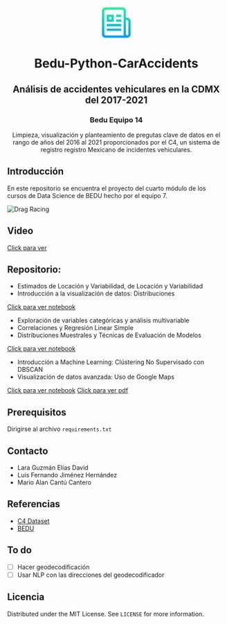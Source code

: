 <!-- PROJECT LOGO -->
<br />
<p align="center">
  <a href="https://github.com/Mario-16180/BEDU-M4-DataAnalysisProject-CarAccidents">
    <img src="img/logo.png" alt="Logo" width="70" height="70">
  </a>

  <h1 align=center>Bedu-Python-CarAccidents</h1>
  <h2 align=center>Análisis de accidentes vehiculares en la CDMX del 2017-2021</h2>
  <h3 align="center">Bedu Equipo 14</h3>
  <p align="center">
    Limpieza, visualización y planteamiento de pregutas clave de datos en el rango de años del 2016 al 2021 proporcionados por el C4, un sistema de registro registro Mexicano de incidentes vehiculares.
  </p>
</p>

## Introducción
En este repositorio se encuentra el proyecto del cuarto módulo de los cursos de Data Science de BEDU hecho por el equipo 7.

![Drag Racing](img/gmaps.gif) 

## Video
[Click para ver](https://www.powtoon.com/s/cA7sTSURzOS/1/m)

## Repositorio:

- Estimados de Locación y Variabilidad, de Locación y Variabilidad
- Introducción a la visualización de datos: Distribuciones

[Click para ver notebook](https://github.com/Mario-16180/BEDU-M4-DataAnalysisProject-CarAccidents/blob/main/Fer.ipynb) 



- Exploración de variables categóricas y análisis multivariable
- Correlaciones y Regresión Linear Simple
- Distribuciones Muestrales y Técnicas de Evaluación de Modelos

[Click para ver notebook](https://github.com/Mario-16180/BEDU-M4-DataAnalysisProject-CarAccidents/blob/main/BEDU_DataAnalysis_CarAccidents.ipynb) 



- Introducción a Machine Learning: Clústering No Supervisado con DBSCAN
- Visualización de datos avanzada: Uso de Google Maps 

[Click para ver notebook](https://github.com/Mario-16180/BEDU-M4-DataAnalysisProject-CarAccidents/blob/main/Cluster_DBSCAN.ipynb) 
[Click para ver pdf](https://github.com/Mario-16180/BEDU-M4-DataAnalysisProject-CarAccidents/blob/main/pdfs/DBSCAN.pdf)

## Prerequisitos
Dirigirse al archivo `requirements.txt`


<!-- CONTACT -->
## Contacto
- Lara Guzmán Elías David 
- Luis Fernando Jiménez Hernández
- Mario Alan Cantú Cantero

<!-- ACKNOWLEDGEMENTS -->
## Referencias
* [C4 Dataset](https://datos.cdmx.gob.mx/dataset/hechos-de-transito-reportados-por-ssc-base-ampliada-no-comparativa/resource/3ea0519c-9690-4cfa-ab46-b84dccba5886)
* [BEDU](https://bedu.org/)

## To do

- [ ] Hacer geodecodificación 
- [ ] Usar NLP con las direcciones del geodecodificador

<!-- LICENSE -->
## Licencia
Distributed under the MIT License. See `LICENSE` for more information.



<!-- MARKDOWN LINKS & IMAGES -->
<!-- https://www.markdownguide.org/basic-syntax/#reference-style-links -->
[contributors-shield]: https://img.shields.io/github/contributors/othneildrew/Best-README-Template.svg?style=for-the-badge
[contributors-url]: https://github.com/othneildrew/Best-README-Template/graphs/contributors
[forks-shield]: https://img.shields.io/github/forks/othneildrew/Best-README-Template.svg?style=for-the-badge
[forks-url]: https://github.com/othneildrew/Best-README-Template/network/members
[stars-shield]: https://img.shields.io/github/stars/othneildrew/Best-README-Template.svg?style=for-the-badge
[stars-url]: https://github.com/othneildrew/Best-README-Template/stargazers
[issues-shield]: https://img.shields.io/github/issues/othneildrew/Best-README-Template.svg?style=for-the-badge
[issues-url]: https://github.com/othneildrew/Best-README-Template/issues
[license-shield]: https://img.shields.io/github/license/othneildrew/Best-README-Template.svg?style=for-the-badge
[license-url]: https://github.com/othneildrew/Best-README-Template/blob/master/LICENSE.txt
[linkedin-shield]: https://img.shields.io/badge/-LinkedIn-black.svg?style=for-the-badge&logo=linkedin&colorB=555
[linkedin-url]: https://linkedin.com/in/othneildrew
[product-screenshot]: images/demo.gif

